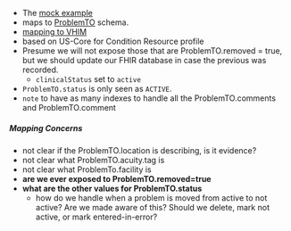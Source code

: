 
- The [mock example](https://github.com/JohnMoehrke/MHV-PHR/blob/main/mocks/problems.xml) 
- maps to [ProblemTO](https://github.com/department-of-veterans-affairs/mhv-np-via-wsclient/blob/development/src/main/resources/VIA_v4.0.7_uat.wsdl) schema. 
- [mapping to VHIM](StructureDefinition-VA.MHV.PHR.condition-mappings.html#mappings-for-vdif-to-mhv-phr-problemto)
- based on US-Core for Condition Resource profile
- Presume we will not expose those that are ProblemTO.removed = true, but we should update our FHIR database in case the previous was recorded.
  - `clinicalStatus` set to `active`
- `ProblemTO.status` is only seen as `ACTIVE`.
- `note` to have as many indexes to handle all the ProblemTO.comments and ProblemTO.comment

##### Mapping Concerns

- not clear if the ProblemTO.location is describing, is it evidence?
- not clear what ProblemTO.acuity.tag is
- not clear what ProblemTo.facility is
- **are we ever exposed to ProblemTO.removed=true**
- **what are the other values for ProblemTO.status**
  - how do we handle when a problem is moved from active to not active? Are we made aware of this? Should we delete, mark not active, or mark entered-in-error?
